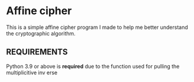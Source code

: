 # Affine cipher
This is a simple affine cipher program I made to help me better understand the cryptographic algorithm.

## REQUIREMENTS
Python 3.9 or above is **required** due to the function used for pulling the multiplicitive inv erse
